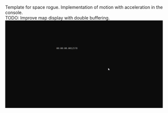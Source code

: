 Template for space rogue. Implementation of motion with acceleration in the console.<br />
TODO: Improve map display with double buffering.<br />
![alt-text](https://github.com/Alexei1999/console-mover/blob/master/ships_move.gif)
